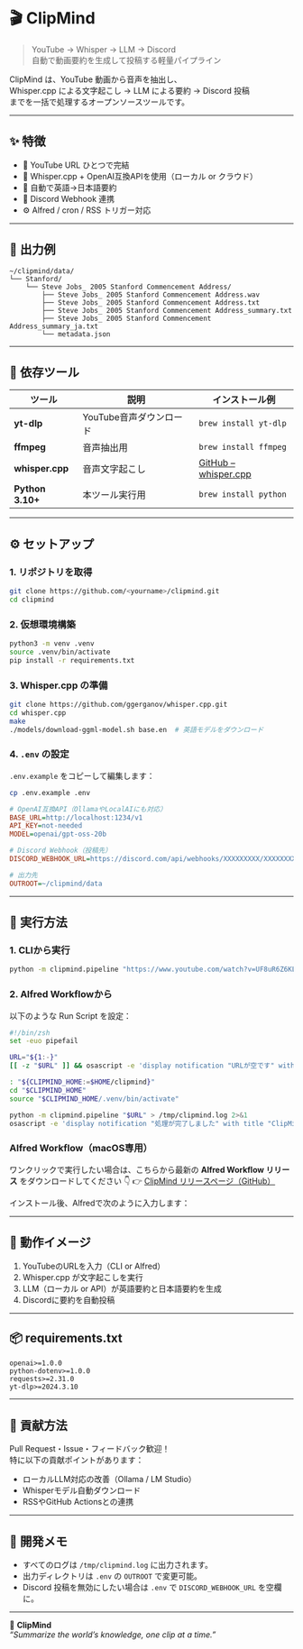 # 🎬 ClipMind

> YouTube → Whisper → LLM → Discord  
> 自動で動画要約を生成して投稿する軽量パイプライン

ClipMind は、YouTube 動画から音声を抽出し、  
Whisper.cpp による文字起こし → LLM による要約 → Discord 投稿  
までを一括で処理するオープンソースツールです。

---

## ✨ 特徴

- 🎥 YouTube URL ひとつで完結  
- 🧠 Whisper.cpp + OpenAI互換APIを使用（ローカル or クラウド）  
- 💬 自動で英語→日本語要約  
- 🔗 Discord Webhook 連携  
- ⚙️ Alfred / cron / RSS トリガー対応  

---

## 📁 出力例

```
~/clipmind/data/
└── Stanford/
    └── Steve Jobs_ 2005 Stanford Commencement Address/
        ├── Steve Jobs_ 2005 Stanford Commencement Address.wav
        ├── Steve Jobs_ 2005 Stanford Commencement Address.txt
        ├── Steve Jobs_ 2005 Stanford Commencement Address_summary.txt
        ├── Steve Jobs_ 2005 Stanford Commencement Address_summary_ja.txt
        └── metadata.json
```

---

## 🧩 依存ツール

| ツール | 説明 | インストール例 |
|--------|------|----------------|
| **yt-dlp** | YouTube音声ダウンロード | `brew install yt-dlp` |
| **ffmpeg** | 音声抽出用 | `brew install ffmpeg` |
| **whisper.cpp** | 音声文字起こし | [GitHub – whisper.cpp](https://github.com/ggerganov/whisper.cpp) |
| **Python 3.10+** | 本ツール実行用 | `brew install python` |

---

## ⚙️ セットアップ

### 1. リポジトリを取得
```bash
git clone https://github.com/<yourname>/clipmind.git
cd clipmind
```

### 2. 仮想環境構築
```bash
python3 -m venv .venv
source .venv/bin/activate
pip install -r requirements.txt
```

### 3. Whisper.cpp の準備
```bash
git clone https://github.com/ggerganov/whisper.cpp.git
cd whisper.cpp
make
./models/download-ggml-model.sh base.en  # 英語モデルをダウンロード
```

### 4. `.env` の設定
`.env.example` をコピーして編集します：

```bash
cp .env.example .env
```

```ini
# OpenAI互換API（OllamaやLocalAIにも対応）
BASE_URL=http://localhost:1234/v1
API_KEY=not-needed
MODEL=openai/gpt-oss-20b

# Discord Webhook（投稿先）
DISCORD_WEBHOOK_URL=https://discord.com/api/webhooks/XXXXXXXXX/XXXXXXXXX

# 出力先
OUTROOT=~/clipmind/data
```

---

## 🚀 実行方法

### 1. CLIから実行
```bash
python -m clipmind.pipeline "https://www.youtube.com/watch?v=UF8uR6Z6KLc"
```

### 2. Alfred Workflowから
以下のような Run Script を設定：

```bash
#!/bin/zsh
set -euo pipefail

URL="${1:-}"
[[ -z "$URL" ]] && osascript -e 'display notification "URLが空です" with title "ClipMind"' && exit 1

: "${CLIPMIND_HOME:=$HOME/clipmind}"
cd "$CLIPMIND_HOME"
source "$CLIPMIND_HOME/.venv/bin/activate"

python -m clipmind.pipeline "$URL" > /tmp/clipmind.log 2>&1
osascript -e 'display notification "処理が完了しました" with title "ClipMind"'
```
### Alfred Workflow（macOS専用）

ワンクリックで実行したい場合は、こちらから最新の **Alfred Workflow リリース** をダウンロードしてください 👇
👉 [ClipMind リリースページ（GitHub）](https://github.com/kichinosukey/clipmind/releases)

インストール後、Alfredで次のように入力します：


---

## 🧠 動作イメージ

1. YouTubeのURLを入力（CLI or Alfred）  
2. Whisper.cpp が文字起こしを実行  
3. LLM（ローカル or API）が英語要約と日本語要約を生成  
4. Discordに要約を自動投稿  

---

## 📦 requirements.txt

```
openai>=1.0.0
python-dotenv>=1.0.0
requests>=2.31.0
yt-dlp>=2024.3.10
```

---


## 🤝 貢献方法

Pull Request・Issue・フィードバック歓迎！  
特に以下の貢献ポイントがあります：

- ローカルLLM対応の改善（Ollama / LM Studio）  
- Whisperモデル自動ダウンロード  
- RSSやGitHub Actionsとの連携  

---

## 🧩 開発メモ

- すべてのログは `/tmp/clipmind.log` に出力されます。  
- 出力ディレクトリは `.env` の `OUTROOT` で変更可能。  
- Discord 投稿を無効にしたい場合は `.env` で `DISCORD_WEBHOOK_URL` を空欄に。

---

🧠 **ClipMind**  
_“Summarize the world’s knowledge, one clip at a time.”_
